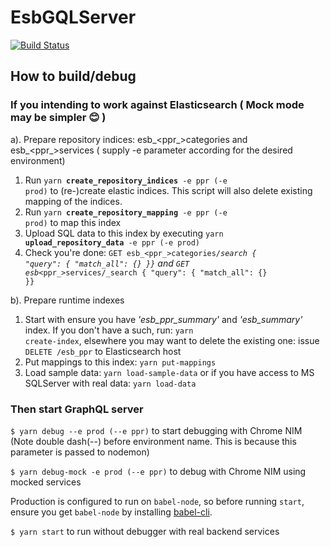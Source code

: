 # EsbGQLServer
[![Build Status](https://travis-ci.org/Tel-Aviv/EsbGQLServer.svg?branch=master)](https://travis-ci.org/Tel-Aviv/EsbGQLServer) 

## How to build/debug

### If you intending to work against Elasticsearch ( Mock mode may be simpler :blush: )
a). Prepare repository indices: esb_<ppr_>categories and esb_<ppr_>services ( supply -e <env> parameter according for the desired environment)
  1. Run <code>yarn <b>create_repository_indices</b> -e ppr (-e prod)</code> to (re-)create elastic indices. This script will also delete existing mapping of the indices.
  2. Run <code>yarn <b>create_repository_mapping</b> -e ppr (-e prod)</code> to map this index
  3. Upload SQL data to this index by executing <code>yarn <b>upload_repository_data</b> -e ppr (-e prod)</code> 
  4. Check you're done: <code>GET esb_<ppr_>categories/_search { "query": { "match_all": {} }}</code> and <code>GET esb_<ppr_>services/_search { "query": { "match_all": {} }}</code>
  
b). Prepare runtime indexes
  1. Start with ensure you have <i>'esb_ppr_summary'</i> and <i>'esb_summary'</i> index. If you don't have a such, run: <code>yarn create-index</code>, elsewhere you may want to delete the existing one: issue <code>DELETE /esb_ppr</code> to Elasticsearch host
  2. Put mappings to this index: <code>yarn put-mappings</code>
  3. Load sample data: <code>yarn load-sample-data</code> 
or if you have access to MS SQLServer with real data: <code>yarn load-data</code>


### Then start GraphQL server
<code>$ yarn debug --e prod (--e ppr)</code> to start debugging with Chrome NIM (Note double dash(--) before environment name. This is because this parameter is passed to nodemon)

<code>$ yarn debug-mock -e prod (--e ppr)</code> to debug with Chrome NIM using mocked services

Production is configured to run on <code>babel-node</code>, so before running <code>start</code>, ensure you get <code>babel-node</code> by installing [babel-cli](https://babeljs.io/docs/usage/cli/).

<code>$ yarn start</code> to run without debugger with real backend services

